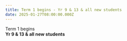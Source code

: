```yaml
---
title: Term 1 begins - Yr 9 & 13 & all new students
date: 2025-01-27T08:00:00.000Z
---
```

Term 1 begins  
**Yr 9 & 13 & all new students**
